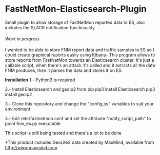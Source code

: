 # FastNetMon-Elasticsearch-Plugin
Small plugin to allow storage of FastNetMon reported data to ES, also includes the SLACK notification functionality
####
*Work in progress*
####

I wanted to be able to store FNM report data and traffic samples to ES so I could create graphical reports easily using Kibana-
This program allows to store reports from FastNetMon towards an Elasticsearch cluster. It's just a callable script, when there's an attack it's called and it extracts all the data FNM produces, then it parses the data and stores it on ES.

**Installation**
1.- Python3 is required

2.- Install Elasticsearch and geoip2 from pip
pip3 install Elasticsearch
pip3 install geoip2

3.- Clone this repository and change the "config.py" variables to suit your environment 

4.- Edit /etc/fastnetmon.conf and set the attribute "notify_script_path" to point fnm_es.py executable

This script is still being tested and there's a lot to be done







*This product includes GeoLite2 data created by MaxMind, available from
<a href="http://www.maxmind.com">http://www.maxmind.com</a>.
